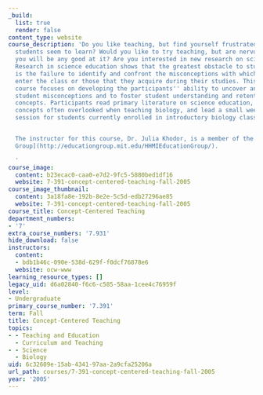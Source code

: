 ```yaml
---
_build:
  list: true
  render: false
content_type: website
course_description: 'Do you like teaching, but find yourself frustrated by how little
  students seem to learn? Would you like to try teaching, but are nervous about whether
  you will be any good at it? Are you interested in new research on science education?
  Research in science education shows that the greatest obstacle to student learning
  is the failure to identify and confront the misconceptions with which the students
  enter the class or those that they acquire during their studies. This weekly seminar
  course focuses on developing the participants'' ability to uncover and confront
  student misconceptions and to foster student understanding and retention of key
  concepts. Participants read primary literature on science education, uncover basic
  concepts often overlooked when teaching biology, and lead a small weekly discussion
  session for students currently enrolled in introductory biology classes.


  The instructor for this course, Dr. Julia Khodor, is a member of the [HHMI Education
  Group](http://educationgroup.mit.edu/HHMIEducationGroup/).

  '
course_image:
  content: b23ecac0-caa0-e7d2-9fc5-5880bed1df16
  website: 7-391-concept-centered-teaching-fall-2005
course_image_thumbnail:
  content: 3a18fa8e-192b-8e2e-5c5d-edb27296ae85
  website: 7-391-concept-centered-teaching-fall-2005
course_title: Concept-Centered Teaching
department_numbers:
- '7'
extra_course_numbers: '7.931'
hide_download: false
instructors:
  content:
  - bdb1b46c-090e-538d-629f-f0dcf76878e6
  website: ocw-www
learning_resource_types: []
legacy_uid: d6a02840-f6c6-c585-58aa-1cee4c76959f
level:
- Undergraduate
primary_course_number: '7.391'
term: Fall
title: Concept-Centered Teaching
topics:
- - Teaching and Education
  - Curriculum and Teaching
- - Science
  - Biology
uid: 6c32609e-15ab-4341-97aa-2a9cfa25206a
url_path: courses/7-391-concept-centered-teaching-fall-2005
year: '2005'
---
```

